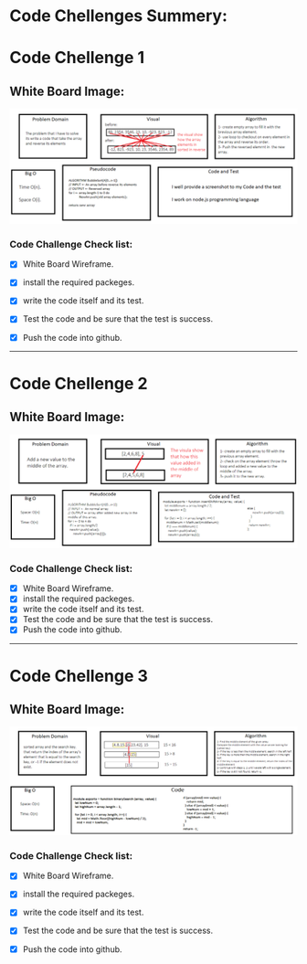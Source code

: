 # Code Chellenges Summery:

# Code Chellenge 1

## White Board Image:

![Whiteboard Image for Code Challenge 1](https://github.com/HaneenKh88/data-structures-and-algorithms/blob/main/code-challenges/401-CodeChellenges/assests/arrayReversed.png)



### Code Challenge Check list:

- [x] White Board Wireframe.
- [x] install the required packeges.
- [x] write the code itself and its test.
- [x] Test the code and be sure that the test is success.
- [x] Push the code into github.




**********************************************************************************************************************************************************

# Code Chellenge 2

## White Board Image:

![Whiteboard Image for Code Challenge 2](https://github.com/HaneenKh88/data-structures-and-algorithms/blob/main/code-challenges/401-CodeChellenges/assests/ArrayShift.png)



### Code Challenge Check list:

- [x] White Board Wireframe.
- [x] install the required packeges.
- [x] write the code itself and its test.
- [x] Test the code and be sure that the test is success.
- [x] Push the code into github.

**********************************************************************************************************************************************************

# Code Chellenge 3

## White Board Image:

![Whiteboard Image for Code Challenge 3](https://github.com/HaneenKh88/data-structures-and-algorithms/blob/main/code-challenges/401-CodeChellenges/assests/BinarySearch.png)



### Code Challenge Check list:

- [x] White Board Wireframe.
- [x] install the required packeges.
- [x] write the code itself and its test.
- [x] Test the code and be sure that the test is success.
- [x] Push the code into github.

